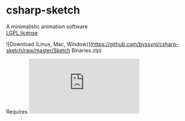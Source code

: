 csharp-sketch
=============

A minimalistic animation software  
[LGPL license](http://www.gnu.org/licenses/lgpl-3.0.txt)  

![Download (Linux, Mac, Window)](https://github.com/bvssvni/csharp-sketch/raw/master/Sketch Binaries.zip)

Requires ![Mono Framework](http://www.go-mono.com/mono-downloads/download.html)

